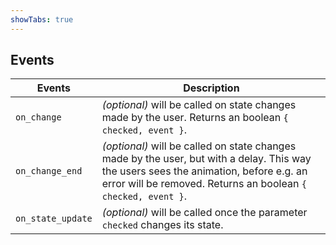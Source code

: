 ```yaml
---
showTabs: true
---
```


## Events

| Events            | Description                                                                                                                                                                                            |
| ----------------- | ------------------------------------------------------------------------------------------------------------------------------------------------------------------------------------------------------ |
| `on_change`       | _(optional)_ will be called on state changes made by the user. Returns an boolean `{ checked, event }`.                                                                                                |
| `on_change_end`   | _(optional)_ will be called on state changes made by the user, but with a delay. This way the users sees the animation, before e.g. an error will be removed. Returns an boolean `{ checked, event }`. |
| `on_state_update` | _(optional)_ will be called once the parameter `checked` changes its state.                                                                                                                            |
